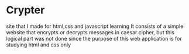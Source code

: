 # Crypter
site that I made for html,css and javascript learning
It consists of a simple website that encrypts or decrypts messages in caesar cipher, but this logical part was not done since the purpose of this web application is for studying html and css only
